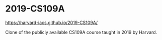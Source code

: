 # 2019-CS109A
https://harvard-iacs.github.io/2019-CS109A/

Clone of the publicly available CS109A course taught in 2019 by Harvard.
